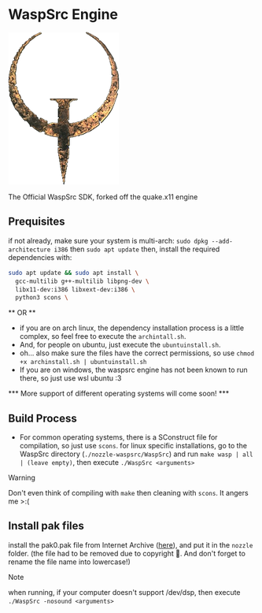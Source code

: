 # WaspSrc Engine

<img src="https://github.com/Nozzle-Software/nozzle-waspsrc/blob/master/res/quake-logo.png?raw=true" alt="Alt Text" width="224.5" height="309">

The Official WaspSrc SDK, forked off the quake.x11 engine

## Prequisites
if not already, make sure your system is multi-arch: `sudo dpkg --add-architecture i386` then `sudo apt update`
then, install the required dependencies with:
```bash
sudo apt update && sudo apt install \
  gcc-multilib g++-multilib libpng-dev \
  libx11-dev:i386 libxext-dev:i386 \
  python3 scons \
```

** OR **

* if you are on arch linux, the dependency installation process is a little complex, so feel free to execute the `archintall.sh`.
* And, for people on ubuntu, just execute the `ubuntuinstall.sh`.
* oh... also make sure the files have the correct permissions, so use `chmod +x archinstall.sh | ubuntuinstall.sh`
* If you are on windows, the waspsrc engine has not been known to run there, so just use wsl ubuntu :3

*** More support of different operating systems will come soon! ***

## Build Process
* For common operating systems, there is a SConstruct file for compilation, so just use `scons`. for linux specific installations, go to the WaspSrc directory (`./nozzle-waspsrc/WaspSrc`) and run `make wasp | all | (leave empty)`, then execute `./WaspSrc <arguments>`

> [!WARNING]
> Don't even think of compiling with `make` then cleaning with `scons`. It angers me >:(

## Install pak files
install the pak0.pak file from Internet Archive ([here](https://archive.org/download/quake-shareware-pak/PAK0.PAK)), and put it in the `nozzle` folder. (the file had to be removed due to copyright 💾. And don't forget to rename the file name into lowercase!)

> [!NOTE]
> when running, if your computer doesn't support /dev/dsp, then execute `./WaspSrc -nosound <arguments>`
